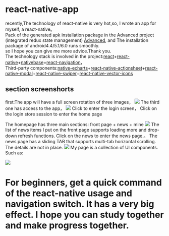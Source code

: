 # react-native-app
 recently,The technology of react-native is very hot,so, I wrote an app for myself, a react-native。 <br/>
 Pack of the generated apk installation package in the Advanced project (integrated redux state management) [Advanced](https://github.com/cryingbat/react-redux-demo),
 and The installation package of android4.4/5.1/6.0 runs smoothly.  <br/> so I hope you can give me more advice.Thank you. <br/>
  The technology stack is involved in the project:[react](https://github.com/facebook/react)+[react-native](https://github.com/facebook/react-native)+[nativebase](https://github.com/GeekyAnts/NativeBase)+[react-navigation](https://github.com/react-navigation/react-navigation)，<br/>
  Third-party components:[native-echarts](https://github.com/somonus/react-native-echarts)+[react-native-actionsheet](https://github.com/beefe/react-native-actionsheet)+[react-native-modal](https://github.com/react-native-community/react-native-modal)+[react-native-swiper](https://github.com/leecade/react-native-swiper)+[react-native-vector-icons](https://github.com/oblador/react-native-vector-icons)

## section screenshorts

first:The app will have a full screen rotation of three images，
![](https://github.com/cryingbat/react-native-app/raw/master/screenshorts/4.jpg)
The third one has access to the app，
![](https://github.com/cryingbat/react-native-app/raw/master/screenshorts/5.jpg)
Click to enter the login screen，
 Click on the login store session to enter the home page

 The homepage has three main sections: front page + news + mine
![](https://github.com/cryingbat/react-native-app/raw/master/screenshorts/3.jpg)
 The list of news items I put on the front page supports loading more and drop-down refresh functions. 
Click on the news to enter the news page.。
 The news page has a sliding TAB that supports multi-tab horizontal scrolling. The details are not in place.
![](https://github.com/cryingbat/react-native-app/raw/master/screenshorts/2.jpg)
 My page is a collection of UI components. Such as:

![](https://github.com/cryingbat/react-native-app/raw/master/screenshorts/0.jpg)
# For beginners, get a quick command of the react-native usage and navigation switch. It has a very big effect. I hope you can study together and make progress together.
